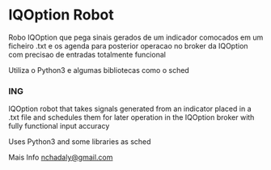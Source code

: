 # IQOption Robot

Robo IQOption que pega sinais gerados de um indicador comocados em um ficheiro .txt e os agenda para posterior operacao no broker da IQOption com precisao de entradas totalmente funcional

Utiliza o Python3 e algumas bibliotecas como o sched

### ING
IQOption robot that takes signals generated from an indicator placed in a .txt file and schedules them for later operation in the IQOption broker with fully functional input accuracy

Uses Python3 and some libraries as sched

Mais Info nchadaly@gmail.com
